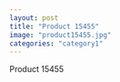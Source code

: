 ```yaml
---
layout: post
title: "Product 15455"
image: "product15455.jpg"
categories: "category1"
---
```

Product 15455
